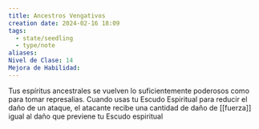 ```yaml
---
title: Ancestros Vengativos
creation date: 2024-02-16 18:09
tags:
  - state/seedling
  - type/note
aliases: 
Nivel de Clase: 14
Mejora de Habilidad:
---
```

Tus espíritus ancestrales se vuelven lo suficientemente poderosos como para tomar represalias.
Cuando usas tu Escudo Espiritual para reducir el daño de un ataque, el atacante recibe una cantidad de daño de [[fuerza]] igual al daño que previene tu Escudo espiritual
